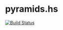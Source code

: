 # pyramids.hs

[![Build Status](https://travis-ci.org/pivovarit/pyramids.hs.svg?branch=master)](https://travis-ci.org/pivovarit/pyramids.hs)



